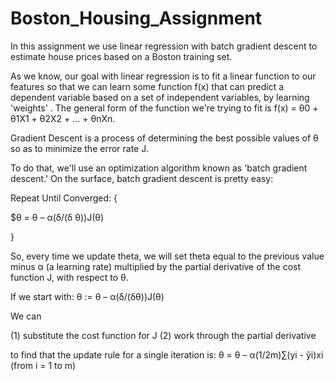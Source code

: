 # Boston_Housing_Assignment
In this assignment we use linear regression with batch gradient descent to estimate house prices based on a Boston training set. 

As we know, our goal with linear regression is to fit a linear function to our features so that we can learn some function f(x) that can predict a dependent variable based on a set of independent variables, by learning 'weights' . The general form of the function we're trying to fit is f(x) = θ0 + θ1X1 + θ2X2 + ... + θnXn.

Gradient Descent is a process of determining the best possible values of θ so as to minimize the error rate J. 

To do that, we'll use an optimization algorithm known as 'batch gradient descent.'
On the surface, batch gradient descent is pretty easy:

Repeat Until Converged: { 

$θ = θ – α(δ/(δ θ))J(θ) 

}

So, every time we update theta, we will set theta equal to the previous value minus α (a learning rate) multiplied by the partial derivative of the cost function J, with respect to θ.

If we start with: θ := θ – α(δ/(δθ))J(θ)

We can 

(1) substitute the cost function for J 
(2) work through the partial derivative 

to find that the update rule for a single iteration is: θ = θ – α(1/2m)∑(yi - ŷi)xi (from i = 1 to m)
